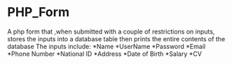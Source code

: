 # PHP_Form
A php form that ,when submitted with a couple of restrictions on inputs, stores the inputs into a database table then prints the entire contents of the database
The inputs include:
*Name 
*UserName
*Password
*Email
*Phone Number
*National ID
*Address
*Date of Birth
*Salary 
*CV
